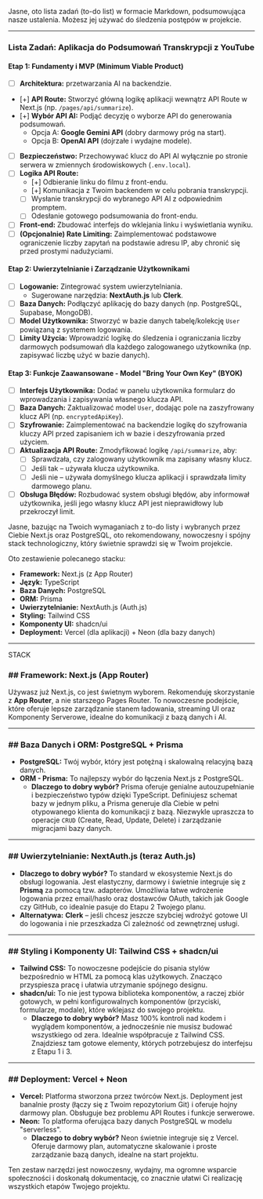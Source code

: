Jasne, oto lista zadań (to-do list) w formacie Markdown, podsumowująca nasze ustalenia. Możesz jej używać do śledzenia postępów w projekcie.

---

### Lista Zadań: Aplikacja do Podsumowań Transkrypcji z YouTube

#### Etap 1: Fundamenty i MVP (Minimum Viable Product)

- [ ] **Architektura:** przetwarzania AI na backendzie.
- [+] **API Route:** Stworzyć główną logikę aplikacji wewnątrz API Route w Next.js (np. `/pages/api/summarize`).
- [+] **Wybór API AI:** Podjąć decyzję o wyborze API do generowania podsumowań.
  - Opcja A: **Google Gemini API** (dobry darmowy próg na start).
  - Opcja B: **OpenAI API** (dojrzałe i wydajne modele).
- [ ] **Bezpieczeństwo:** Przechowywać klucz do API AI wyłącznie po stronie serwera w zmiennych środowiskowych (`.env.local`).
- [ ] **Logika API Route:**
  - [+] Odbieranie linku do filmu z front-endu.
  - [+] Komunikacja z Twoim backendem w celu pobrania transkrypcji.
  - [ ] Wysłanie transkrypcji do wybranego API AI z odpowiednim promptem.
  - [ ] Odesłanie gotowego podsumowania do front-endu.
- [ ] **Front-end:** Zbudować interfejs do wklejania linku i wyświetlania wyniku.
- [ ] **(Opcjonalnie) Rate Limiting:** Zaimplementować podstawowe ograniczenie liczby zapytań na podstawie adresu IP, aby chronić się przed prostymi nadużyciami.

#### Etap 2: Uwierzytelnianie i Zarządzanie Użytkownikami

- [ ] **Logowanie:** Zintegrować system uwierzytelniania.
  - Sugerowane narzędzia: **NextAuth.js** lub **Clerk**.
- [ ] **Baza Danych:** Podłączyć aplikację do bazy danych (np. PostgreSQL, Supabase, MongoDB).
- [ ] **Model Użytkownika:** Stworzyć w bazie danych tabelę/kolekcję `User` powiązaną z systemem logowania.
- [ ] **Limity Użycia:** Wprowadzić logikę do śledzenia i ograniczania liczby darmowych podsumowań dla każdego zalogowanego użytkownika (np. zapisywać liczbę użyć w bazie danych).

#### Etap 3: Funkcje Zaawansowane - Model "Bring Your Own Key" (BYOK)

- [ ] **Interfejs Użytkownika:** Dodać w panelu użytkownika formularz do wprowadzania i zapisywania własnego klucza API.
- [ ] **Baza Danych:** Zaktualizować model `User`, dodając pole na zaszyfrowany klucz API (np. `encryptedApiKey`).
- [ ] **Szyfrowanie:** Zaimplementować na backendzie logikę do szyfrowania kluczy API przed zapisaniem ich w bazie i deszyfrowania przed użyciem.
- [ ] **Aktualizacja API Route:** Zmodyfikować logikę `/api/summarize`, aby:
  - [ ] Sprawdzała, czy zalogowany użytkownik ma zapisany własny klucz.
  - [ ] Jeśli tak – używała klucza użytkownika.
  - [ ] Jeśli nie – używała domyślnego klucza aplikacji i sprawdzała limity darmowego planu.
- [ ] **Obsługa Błędów:** Rozbudować system obsługi błędów, aby informował użytkownika, jeśli jego własny klucz API jest nieprawidłowy lub przekroczył limit.

Jasne, bazując na Twoich wymaganiach z to-do listy i wybranych przez Ciebie Next.js oraz PostgreSQL, oto rekomendowany, nowoczesny i spójny stack technologiczny, który świetnie sprawdzi się w Twoim projekcie.

Oto zestawienie polecanego stacku:

- **Framework:** Next.js (z App Router)
- **Język:** TypeScript
- **Baza Danych:** PostgreSQL
- **ORM:** Prisma
- **Uwierzytelnianie:** NextAuth.js (Auth.js)
- **Styling:** Tailwind CSS
- **Komponenty UI:** shadcn/ui
- **Deployment:** Vercel (dla aplikacji) + Neon (dla bazy danych)

---

STACK

### ## Framework: Next.js (App Router)

Używasz już Next.js, co jest świetnym wyborem. Rekomenduję skorzystanie z **App Router**, a nie starszego Pages Router. To nowoczesne podejście, które oferuje lepsze zarządzanie stanem ładowania, streaming UI oraz Komponenty Serverowe, idealne do komunikacji z bazą danych i AI.

---

### ## Baza Danych i ORM: PostgreSQL + Prisma

- **PostgreSQL:** Twój wybór, który jest potężną i skalowalną relacyjną bazą danych.
- **ORM - Prisma:** To najlepszy wybór do łączenia Next.js z PostgreSQL.
  - **Dlaczego to dobry wybór?** Prisma oferuje genialne autouzupełnianie i bezpieczeństwo typów dzięki TypeScript. Definiujesz schemat bazy w jednym pliku, a Prisma generuje dla Ciebie w pełni otypowanego klienta do komunikacji z bazą. Niezwykle upraszcza to operacje `CRUD` (Create, Read, Update, Delete) i zarządzanie migracjami bazy danych.

---

### ## Uwierzytelnianie: NextAuth.js (teraz Auth.js)

- **Dlaczego to dobry wybór?** To standard w ekosystemie Next.js do obsługi logowania. Jest elastyczny, darmowy i świetnie integruje się z **Prismą** za pomocą tzw. adapterów. Umożliwia łatwe wdrożenie logowania przez email/hasło oraz dostawców OAuth, takich jak Google czy GitHub, co idealnie pasuje do Etapu 2 Twojego planu.
- **Alternatywa:** **Clerk** – jeśli chcesz jeszcze szybciej wdrożyć gotowe UI do logowania i nie przeszkadza Ci zależność od zewnętrznej usługi.

---

### ## Styling i Komponenty UI: Tailwind CSS + shadcn/ui

- **Tailwind CSS:** To nowoczesne podejście do pisania stylów bezpośrednio w HTML za pomocą klas użytkowych. Znacząco przyspiesza pracę i ułatwia utrzymanie spójnego designu.
- **shadcn/ui:** To nie jest typowa biblioteka komponentów, a raczej zbiór gotowych, w pełni konfigurowalnych komponentów (przyciski, formularze, modale), które wklejasz do swojego projektu.
  - **Dlaczego to dobry wybór?** Masz 100% kontroli nad kodem i wyglądem komponentów, a jednocześnie nie musisz budować wszystkiego od zera. Idealnie współpracuje z Tailwind CSS. Znajdziesz tam gotowe elementy, których potrzebujesz do interfejsu z Etapu 1 i 3.

---

### ## Deployment: Vercel + Neon

- **Vercel:** Platforma stworzona przez twórców Next.js. Deployment jest banalnie prosty (łączy się z Twoim repozytorium Git) i oferuje hojny darmowy plan. Obsługuje bez problemu API Routes i funkcje serwerowe.
- **Neon:** To platforma oferująca bazy danych PostgreSQL w modelu "serverless".
  - **Dlaczego to dobry wybór?** Neon świetnie integruje się z Vercel. Oferuje darmowy plan, automatyczne skalowanie i proste zarządzanie bazą danych, idealne na start projektu.

Ten zestaw narzędzi jest nowoczesny, wydajny, ma ogromne wsparcie społeczności i doskonałą dokumentację, co znacznie ułatwi Ci realizację wszystkich etapów Twojego projektu.
